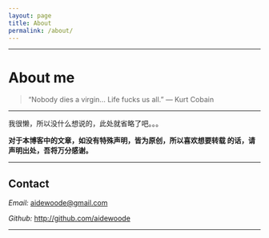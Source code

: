 ```yaml
---
layout: page
title: About
permalink: /about/
---
```


****************

# About me

> “Nobody dies a virgin… Life fucks us all.” ― Kurt Cobain

*****************    

我很懒，所以没什么想说的，此处就省略了吧。。。

**对于本博客中的文章，如没有特殊声明，皆为原创，所以喜欢想要转载 的话，请声明出处，吾将万分感谢。**

******************

## Contact 

*Email:* <aidewoode@gmail.com>

*Github:*  <http://github.com/aidewoode>

**************
